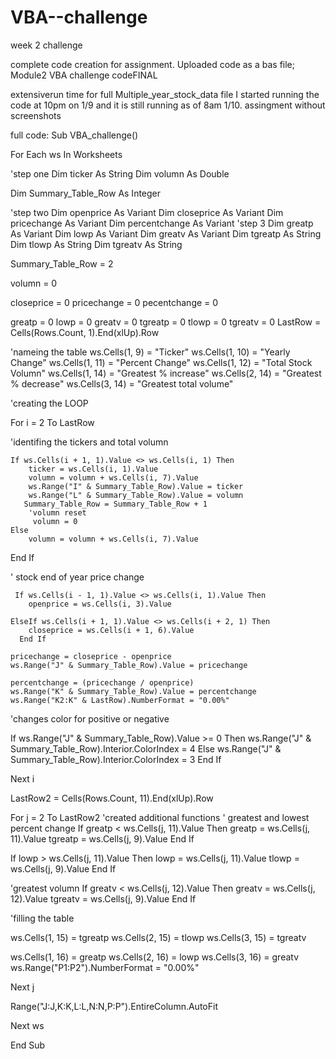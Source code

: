 # VBA--challenge
week 2 challenge

complete code creation for assignment.
Uploaded code as a bas file; 
Module2 VBA challenge codeFINAL

extensiverun time for full Multiple_year_stock_data file
I started running the code at 10pm on 1/9 and it is still running as of 8am 1/10.  assingment without screenshots

full code:
Sub VBA_challenge()

For Each ws In Worksheets

'step one
Dim ticker As String
Dim volumn As Double

Dim Summary_Table_Row As Integer

'step two
Dim openprice As Variant
Dim closeprice As Variant
Dim pricechange As Variant
Dim percentchange As Variant
'step 3
Dim greatp As Variant
Dim lowp As Variant
Dim greatv As Variant
Dim tgreatp As String
Dim tlowp As String
Dim tgreatv As String


Summary_Table_Row = 2

volumn = 0

closeprice = 0
pricechange = 0
pecentchange = 0

greatp = 0
lowp = 0
greatv = 0
tgreatp = 0
tlowp = 0
tgreatv = 0
LastRow = Cells(Rows.Count, 1).End(xlUp).Row
  
  'nameing the table
ws.Cells(1, 9) = "Ticker"
ws.Cells(1, 10) = "Yearly Change"
ws.Cells(1, 11) = "Percent Change"
ws.Cells(1, 12) = "Total Stock Volumn"
ws.Cells(1, 14) = "Greatest % increase"
ws.Cells(2, 14) = "Greatest % decrease"
ws.Cells(3, 14) = "Greatest total volume"

'creating the LOOP

For i = 2 To LastRow

'identifing the tickers and total volumn

    If ws.Cells(i + 1, 1).Value <> ws.Cells(i, 1) Then
        ticker = ws.Cells(i, 1).Value
        volumn = volumn + ws.Cells(i, 7).Value
        ws.Range("I" & Summary_Table_Row).Value = ticker
        ws.Range("L" & Summary_Table_Row).Value = volumn
       Summary_Table_Row = Summary_Table_Row + 1
        'volumn reset
         volumn = 0
    Else
        volumn = volumn + ws.Cells(i, 7).Value
End If

' stock end of year price change

     If ws.Cells(i - 1, 1).Value <> ws.Cells(i, 1).Value Then
        openprice = ws.Cells(i, 3).Value
       
    ElseIf ws.Cells(i + 1, 1).Value <> ws.Cells(i + 2, 1) Then
        closeprice = ws.Cells(i + 1, 6).Value
      End If
         
    pricechange = closeprice - openprice
    ws.Range("J" & Summary_Table_Row).Value = pricechange
    
    percentchange = (pricechange / openprice)
    ws.Range("K" & Summary_Table_Row).Value = percentchange
    ws.Range("K2:K" & LastRow).NumberFormat = "0.00%"
                
'changes color for positive or negative

If ws.Range("J" & Summary_Table_Row).Value >= 0 Then
    ws.Range("J" & Summary_Table_Row).Interior.ColorIndex = 4
Else
    ws.Range("J" & Summary_Table_Row).Interior.ColorIndex = 3
End If

Next i


LastRow2 = Cells(Rows.Count, 11).End(xlUp).Row

For j = 2 To LastRow2
'created additional functions
' greatest and lowest percent change
If greatp < ws.Cells(j, 11).Value Then
    greatp = ws.Cells(j, 11).Value
    tgreatp = ws.Cells(j, 9).Value
End If

If lowp > ws.Cells(j, 11).Value Then
    lowp = ws.Cells(j, 11).Value
    tlowp = ws.Cells(j, 9).Value
End If

'greatest volumn
If greatv < ws.Cells(j, 12).Value Then
    greatv = ws.Cells(j, 12).Value
    tgreatv = ws.Cells(j, 9).Value
End If

'filling the table

ws.Cells(1, 15) = tgreatp
ws.Cells(2, 15) = tlowp
ws.Cells(3, 15) = tgreatv

ws.Cells(1, 16) = greatp
ws.Cells(2, 16) = lowp
ws.Cells(3, 16) = greatv
ws.Range("P1:P2").NumberFormat = "0.00%"

Next j

Range("J:J,K:K,L:L,N:N,P:P").EntireColumn.AutoFit

Next ws
    
End Sub

